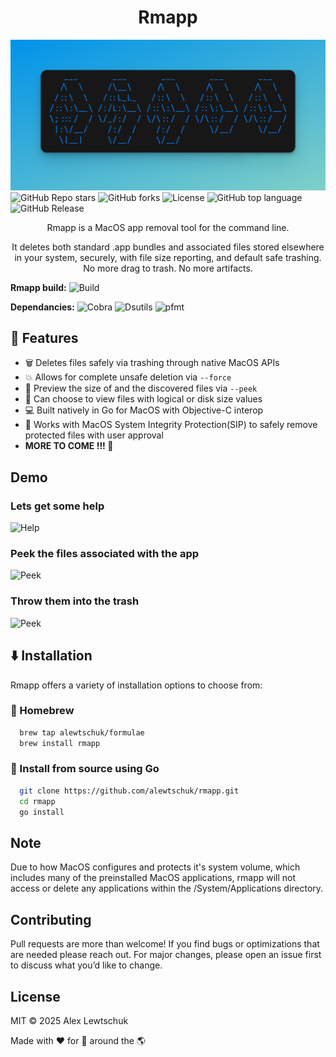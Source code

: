 
<h1 align="center">Rmapp</h1>
<p align="center">
  
![ascii.png](/readme-files/ascii.png)
![GitHub Repo stars](https://img.shields.io/github/stars/alewtschuk/rmapp?style=for-the-badge)
![GitHub forks](https://img.shields.io/github/forks/alewtschuk/rmapp?style=for-the-badge)
![License](https://img.shields.io/badge/MIT%20-%20license?style=for-the-badge&label=license)
![GitHub top language](https://img.shields.io/github/languages/top/alewtschuk/rmapp?style=for-the-badge&logo=go&logoColor=white&logoSize=auto&label=%20)
![GitHub Release](https://img.shields.io/github/v/release/alewtschuk/rmapp?style=for-the-badge)

</p>


<p align="center">
Rmapp is a MacOS app removal tool for the command line.
</p>

<p align="center">
It deletes both standard .app bundles and associated files stored elsewhere
in your system, securely, with file size reporting, and default safe trashing. No more drag to trash. No more artifacts.
</p>

**Rmapp build:** ![Build](https://github.com/alewtschuk/rmapp/actions/workflows/build.yml/badge.svg)

**Dependancies:** ![Cobra](https://img.shields.io/badge/passing%20-%20passing?style=flat&logo=github&logoColor=%23969DA4&label=cobra) ![Dsutils](https://github.com/alewtschuk/dsutils/actions/workflows/dsutils.yml/badge.svg) ![pfmt](https://github.com/alewtschuk/pfmt/actions/workflows/pfmt.yml/badge.svg)



## 🚀 Features

- 🗑️ Deletes files safely via trashing through native MacOS APIs
- 💥 Allows for complete unsafe deletion via `--force`
- 📂 Preview the size of and the discovered files via `--peek`
- 💾 Can choose to view files with logical or disk size values
- 💻 Built natively in Go for MacOS with Objective-C interop
- 🔐 Works with MacOS System Integrity Protection(SIP) to safely remove protected files with user approval
- **MORE TO COME !!! 🎉**

## Demo
### Lets get some help
![Help](/readme-files/help.png)

### Peek the files associated with the app
![Peek](/readme-files/peek.png)

### Throw them into the trash
![Peek](/readme-files/trash.png)


## ⬇️ Installation

Rmapp offers a variety of installation options to choose from: 

### 🍺 Homebrew
```bash
  brew tap alewtschuk/formulae
  brew install rmapp
```
### 🔗 Install from source using Go
```bash
  git clone https://github.com/alewtschuk/rmapp.git
  cd rmapp
  go install
```

## Note
Due to how MacOS configures and protects it's system volume, which includes many of the preinstalled MacOS applications, rmapp will not access or delete any applications within the /System/Applications directory.  

## Contributing

Pull requests are more than welcome! If you find bugs or optimizations that are needed please reach out. For major changes, please open an issue first to discuss what you’d like to change. 

## License
MIT © 2025 Alex Lewtschuk

Made with ❤️ for 👫 around the 🌎